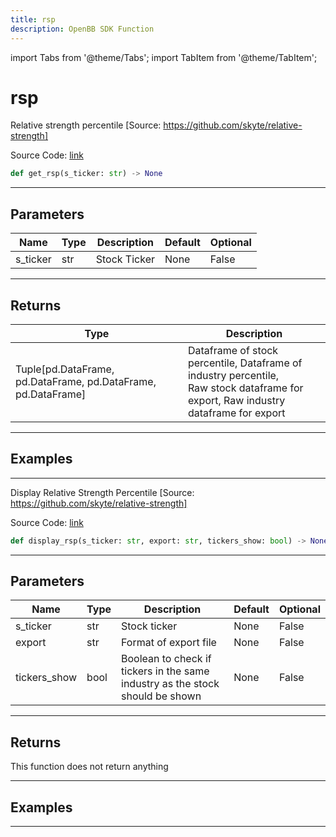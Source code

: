 ```yaml
---
title: rsp
description: OpenBB SDK Function
---
```


import Tabs from '@theme/Tabs';
import TabItem from '@theme/TabItem';

# rsp

<Tabs>
<TabItem value="model" label="Model" default>

Relative strength percentile [Source: https://github.com/skyte/relative-strength]

Source Code: [link](https://github.com/OpenBB-finance/OpenBBTerminal/tree/main/openbb_terminal/stocks/technical_analysis/rsp_model.py#L16)

```python
def get_rsp(s_ticker: str) -> None
```
---

## Parameters

| Name | Type | Description | Default | Optional |
| ---- | ---- | ----------- | ------- | -------- |
| s_ticker | str | Stock Ticker | None | False |

---

## Returns

| Type | Description |
| ---- | ----------- |
| Tuple[pd.DataFrame, pd.DataFrame, pd.DataFrame, pd.DataFrame] | Dataframe of stock percentile, Dataframe of industry percentile,<br/>Raw stock dataframe for export, Raw industry dataframe for export |

---

## Examples

---



</TabItem>
<TabItem value="view" label="View">

Display Relative Strength Percentile [Source: https://github.com/skyte/relative-strength]

Source Code: [link](https://github.com/OpenBB-finance/OpenBBTerminal/tree/main/openbb_terminal/stocks/technical_analysis/rsp_view.py#L20)

```python
def display_rsp(s_ticker: str, export: str, tickers_show: bool) -> None
```
---

## Parameters

| Name | Type | Description | Default | Optional |
| ---- | ---- | ----------- | ------- | -------- |
| s_ticker | str | Stock ticker | None | False |
| export | str | Format of export file | None | False |
| tickers_show | bool | Boolean to check if tickers in the same industry as the stock should be shown | None | False |

---

## Returns

This function does not return anything

---

## Examples

---



</TabItem>
</Tabs>